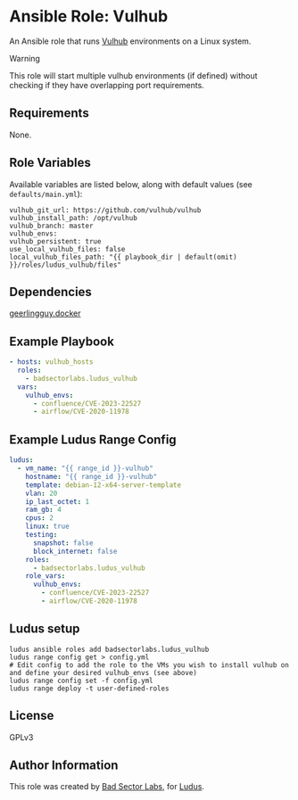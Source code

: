 # Ansible Role: Vulhub

An Ansible role that runs [Vulhub](https://vulhub.org/) environments on a Linux system.

> [!WARNING]
> This role will start multiple vulhub environments (if defined) without checking if they have overlapping port requirements.

## Requirements

None.

## Role Variables

Available variables are listed below, along with default values (see `defaults/main.yml`):

    vulhub_git_url: https://github.com/vulhub/vulhub
    vulhub_install_path: /opt/vulhub
    vulhub_branch: master
    vulhub_envs:
    vulhub_persistent: true
    use_local_vulhub_files: false
    local_vulhub_files_path: "{{ playbook_dir | default(omit) }}/roles/ludus_vulhub/files"

## Dependencies

[geerlingguy.docker](https://github.com/geerlingguy/ansible-role-docker)

## Example Playbook

```yaml
- hosts: vulhub_hosts
  roles:
    - badsectorlabs.ludus_vulhub
  vars:
    vulhub_envs:
      - confluence/CVE-2023-22527
      - airflow/CVE-2020-11978
```

## Example Ludus Range Config

```yaml
ludus:
  - vm_name: "{{ range_id }}-vulhub"
    hostname: "{{ range_id }}-vulhub"
    template: debian-12-x64-server-template
    vlan: 20
    ip_last_octet: 1
    ram_gb: 4
    cpus: 2
    linux: true
    testing:
      snapshot: false
      block_internet: false
    roles:
      - badsectorlabs.ludus_vulhub
    role_vars:
      vulhub_envs:
        - confluence/CVE-2023-22527
        - airflow/CVE-2020-11978
```

## Ludus setup

```
ludus ansible roles add badsectorlabs.ludus_vulhub
ludus range config get > config.yml
# Edit config to add the role to the VMs you wish to install vulhub on and define your desired vulhub_envs (see above)
ludus range config set -f config.yml
ludus range deploy -t user-defined-roles
```

## License

GPLv3

## Author Information

This role was created by [Bad Sector Labs](https://badsectorlabs.com/), for [Ludus](https://ludus.cloud/).
